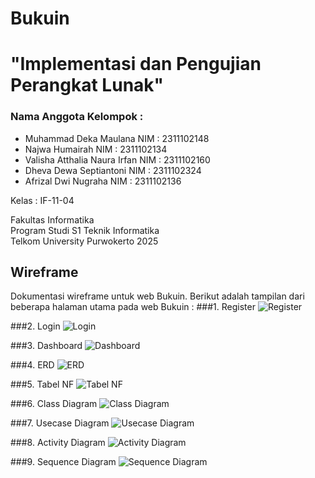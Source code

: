 # Bukuin
# "Implementasi dan Pengujian Perangkat Lunak"

### Nama Anggota Kelompok :
- Muhammad Deka Maulana        NIM : 2311102148
- Najwa Humairah               NIM : 2311102134
- Valisha Atthalia Naura Irfan NIM : 2311102160
- Dheva Dewa Septiantoni       NIM : 2311102324
- Afrizal Dwi Nugraha          NIM : 2311102136

Kelas       : IF-11-04</br>

Fakultas Informatika</br>
Program Studi S1 Teknik Informatika</br>
Telkom University Purwokerto
2025

## Wireframe
Dokumentasi wireframe untuk web Bukuin.
Berikut adalah tampilan dari beberapa halaman utama pada web Bukuin :
###1. Register
    ![Register](./assets/images/register.png)

###2. Login
    ![Login](./assets/images/login.png)

###3. Dashboard
    ![Dashboard](./assets/images/dashboard.png)

###4. ERD
    ![ERD](./assets/images/ERD.png)

###5. Tabel NF
    ![Tabel NF](./assets/images/tabel_nf.png)

###6. Class Diagram
    ![Class Diagram](./assets/images/class_diagram.png)

###7. Usecase Diagram
    ![Usecase Diagram](./assets/images/usecase_diagram.png)

###8. Activity Diagram
    ![Activity Diagram](./assets/images/activity_diagram.jpg)

###9. Sequence Diagram
    ![Sequence Diagram](./assets/images/sequence_diagram.png)